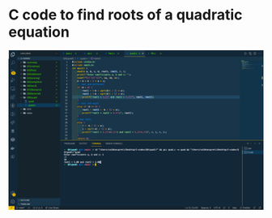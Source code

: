# C code to find roots of a quadratic equation
![](https://github.com/VaibhavUpreti/C-codes/blob/main/Q9(quad)/Screenshot%202022-01-01%20at%205.17.04%20PM.png)
